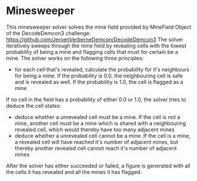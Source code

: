# Minesweeper
This minesweeper solver solves the mine field provided by MineField Object of the DecodeDemcon3 challenge: https://github.com/JeroenVerberneDemcon/DecodeDemcon3
The solver iteratively sweeps through the mine field by revealing cells with the lowest probability of being a mine and flagging cells that must for certain be a mine. 
The solver works on the following three principles:
- for each cell that's revealed, calculate the probability for it's neighbours for being a mine. If the probability is 0.0, the neighbouring cell is safe and is revealed as well. If the probability is 1.0, the cell is flagged as a mine

If no cell in the field has a probability of either 0.0 or 1.0, the solver tries to deduce the cell states:
- deduce whether a unrevealed cell must be a mine. If the cell is not a mine, another cell must be a mine which is shared with a neighbouring revealed cell, which would thereby have too many adjacent mines
- deduce whether a unrevealed cell cannot be a mine. If the cell is a mine, a revealed cell will have reached it's number of adjacent mines, but thereby another revealed cell cannot reach it's number of adjacent mines

After the solver has either succeeded or failed, a figure is generated with all the cells it has revealed and all the mines it has flagged.
